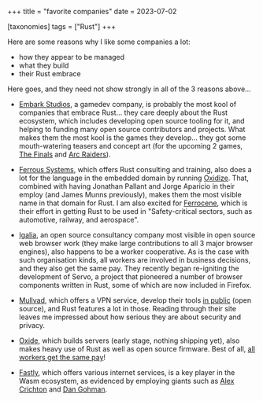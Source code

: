 +++
title = "favorite companies"
date = 2023-07-02

[taxonomies]
tags = ["Rust"]
+++

Here are some reasons why I like some companies a lot:
- how they appear to be managed
- what they build
- their Rust embrace

Here goes, and they need not show strongly in all of the 3 reasons above...

- [Embark Studios],
  a gamedev company,
  is probably the most kool of companies that embrace Rust...
  they care deeply about the Rust ecosystem,
  which includes developing open source tooling for it,
  and helping to funding many open source contributors and projects.
  What makes them the most kool is the games they develop...
  they got some mouth-watering teasers and concept art
  (for the upcoming 2 games, [The Finals] and [Arc Raiders]).

- [Ferrous Systems], which offers Rust consulting and training,
  also does a lot for the language in the embedded domain by running [Oxidize].
  That, combined with having Jonathan Pallant and Jorge Aparicio in their employ
  (and James Munns previously),
  makes them the most visible name in that domain for Rust.
  I am also excited for [Ferrocene],
  which is their effort in getting Rust to be used in
  "Safety-critical sectors, such as automotive, railway, and aerospace".

- [Igalia],
  an open source consultancy company most visible in open source web browser work
  (they make large contributions to all 3 major browser engines),
  also happens to be a worker cooperative.
  As is the case with such organisation kinds,
  all workers are involved in business decisions,
  and they also get the same pay.
  They recently began re-igniting the development of Servo,
  a project that pioneered a number of browser components written in Rust,
  some of which are now included in Firefox.

- [Mullvad], which offers a VPN service,
  develop their tools [in public] (open source),
  and Rust features a lot in those.
  Reading through their site leaves me impressed about how
  serious they are about security and privacy.

- [Oxide], which builds servers (early stage, nothing shipping yet),
  also makes heavy use of Rust as well as open source firmware.
  Best of all, [all workers get the same pay]!

- [Fastly], which offers various internet services,
  is a key player in the Wasm ecosystem,
  as evidenced by employing giants such as [Alex Crichton] and [Dan Gohman].

[Ferrous Systems]: https://ferrous-systems.com
[Oxidize]: https://oxidizeconf.com
[Ferrocene]: https://ferrous-systems.com/ferrocene
[Mullvad]: https://mullvad.net
[Oxide]: https://oxide.computer
[all workers get the same pay]: https://oxide.computer/blog/compensation-as-a-reflection-of-values
[in public]: https://github.com/mullvad
[Fastly]: https://www.fastly.com
[Alex Crichton]: https://github.com/alexcrichton
[Dan Gohman]: https://github.com/sunfishcode
[Embark Studios]: https://www.embark-studios.com
[The Finals]: https://www.reachthefinals.com
[Arc Raiders]: https://arcraiders.com
[Igalia]: https://igalia.com
